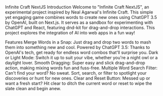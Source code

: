 Infinite Craft NextJS
Introduction
Welcome to "Infinite Craft NextJS", an experimental project inspired by Neal Agarwal's Infinite Craft. This simple yet engaging game combines words to create new ones using ChatGPT 3.5 by OpenAI, built on Next.js. It serves as a sandbox for experimenting with ChatGPT and React, featuring dnd-kit for drag-and-drop interactions. This project explores the integration of AI into web apps in a fun way!

Features
Merge Words in a Snap: Just drag and drop two words to mash them into something new and cool.
Powered by ChatGPT 3.5: Thanks to OpenAI's tech, get ready for endless word combos that'll surprise you.
Dark or Light Mode: Switch it up to suit your vibe, whether you're a night owl or a daylight lover.
Smooth Dragging: Super easy and slick drag-and-drop action, making mixing words fun and fuss-free.
Multiple Word Search Filter: Can't find your word? No sweat. Sort, search, or filter to spotlight your discoveries or hunt for new ones.
Clear and Reset Button: Messed up or want a fresh start? Hit clear to ditch the current word or reset to wipe the slate clean and begin anew.